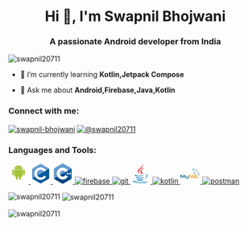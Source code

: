 <h1 align="center">Hi 👋, I'm Swapnil Bhojwani</h1>
<h3 align="center">A passionate Android developer from India</h3>

<p align="left"> <img src="https://komarev.com/ghpvc/?username=swapnil20711&label=Profile%20views&color=0e75b6&style=flat" alt="swapnil20711" /> </p>

- 🌱 I’m currently learning **Kotlin,Jetpack Compose**

- 💬 Ask me about **Android,Firebase,Java,Kotlin**

<h3 align="left">Connect with me:</h3>
<p align="left">
<a href="https://linkedin.com/in/swapnil-bhojwani" target="blank"><img align="center" src="https://raw.githubusercontent.com/rahuldkjain/github-profile-readme-generator/master/src/images/icons/Social/linked-in-alt.svg" alt="swapnil-bhojwani" height="30" width="40" /></a>
<a href="https://medium.com/@swapnil20711" target="blank"><img align="center" src="https://raw.githubusercontent.com/rahuldkjain/github-profile-readme-generator/master/src/images/icons/Social/medium.svg" alt="@swapnil20711" height="30" width="40" /></a>
</p>

<h3 align="left">Languages and Tools:</h3>
<p align="left"> <a href="https://developer.android.com" target="_blank" rel="noreferrer"> <img src="https://raw.githubusercontent.com/devicons/devicon/master/icons/android/android-original-wordmark.svg" alt="android" width="40" height="40"/> </a> <a href="https://www.cprogramming.com/" target="_blank" rel="noreferrer"> <img src="https://raw.githubusercontent.com/devicons/devicon/master/icons/c/c-original.svg" alt="c" width="40" height="40"/> </a> <a href="https://www.w3schools.com/cpp/" target="_blank" rel="noreferrer"> <img src="https://raw.githubusercontent.com/devicons/devicon/master/icons/cplusplus/cplusplus-original.svg" alt="cplusplus" width="40" height="40"/> </a> <a href="https://firebase.google.com/" target="_blank" rel="noreferrer"> <img src="https://www.vectorlogo.zone/logos/firebase/firebase-icon.svg" alt="firebase" width="40" height="40"/> </a> <a href="https://git-scm.com/" target="_blank" rel="noreferrer"> <img src="https://www.vectorlogo.zone/logos/git-scm/git-scm-icon.svg" alt="git" width="40" height="40"/> </a> <a href="https://www.java.com" target="_blank" rel="noreferrer"> <img src="https://raw.githubusercontent.com/devicons/devicon/master/icons/java/java-original.svg" alt="java" width="40" height="40"/> </a> <a href="https://kotlinlang.org" target="_blank" rel="noreferrer"> <img src="https://www.vectorlogo.zone/logos/kotlinlang/kotlinlang-icon.svg" alt="kotlin" width="40" height="40"/> </a> <a href="https://www.mysql.com/" target="_blank" rel="noreferrer"> <img src="https://raw.githubusercontent.com/devicons/devicon/master/icons/mysql/mysql-original-wordmark.svg" alt="mysql" width="40" height="40"/> </a> <a href="https://postman.com" target="_blank" rel="noreferrer"> <img src="https://www.vectorlogo.zone/logos/getpostman/getpostman-icon.svg" alt="postman" width="40" height="40"/> </a> </p>

<p><img align="left" src="https://github-readme-stats.vercel.app/api/top-langs?username=swapnil20711&show_icons=true&locale=en&layout=compact" alt="swapnil20711" /></p>

<p>&nbsp;<img align="center" src="https://github-readme-stats.vercel.app/api?username=swapnil20711&show_icons=true&locale=en" alt="swapnil20711" /></p>

<p><img align="center" src="https://github-readme-streak-stats.herokuapp.com/?user=swapnil20711&" alt="swapnil20711" /></p>
